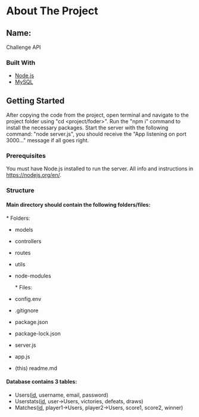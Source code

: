 <!-- ABOUT THE PROJECT -->

# About The Project

## Name:

Challenge API

### Built With

- [Node.js](https://nodejs.org/en/)
- [MySQL](https://www.mysql.com/)

<!-- GETTING STARTED -->

## Getting Started

After copying the code from the project, open terminal and navigate to the project folder using "cd <project/foder>".
Run the "npm i" command to install the necessary packages.
Start the server with the following command: "node server.js", you should receive the "App listening on port 3000..." message if all goes right.

### Prerequisites

You must have Node.js installed to run the server.
All info and instructions in https://nodejs.org/en/.

<!-- folder structure-->

### Structure

#### Main directory should contain the following folders/files:

\* Folders:

- models
- controllers
- routes
- utils
- node-modules

  \* Files:

- config.env
- .gitignore
- package.json
- package-lock.json
- server.js
- app.js
- (this) readme.md

#### Database contains 3 tables:

- Users(<ins>id</ins>, username, email, password)
- Userstats(<ins>id</ins>, user->Users, victories, defeats, draws)
- Matches(<ins>id</ins>, player1->Users, player2->Users, score1, score2, winner)
